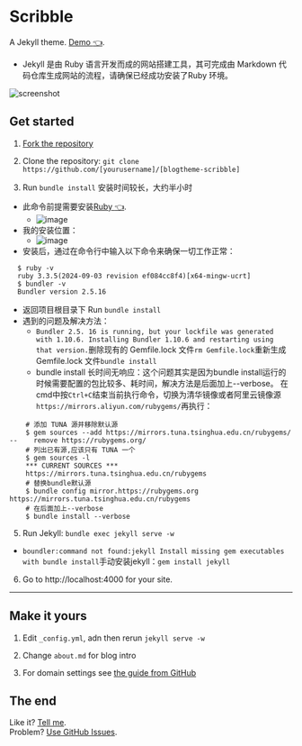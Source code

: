 # Scribble

A Jekyll theme. [Demo :point_left:](http://scribble.muan.co/posts/scribble-the-jekyll-theme). 

  - Jekyll 是由 Ruby 语言开发而成的网站搭建工具，其可完成由 Markdown 代码仓库生成网站的流程，请确保已经成功安装了Ruby 环境。

![screenshot](https://cloud.githubusercontent.com/assets/1153134/23830104/6d4665e0-06b7-11e7-8805-57e73c346459.png)

## Get started

1. [Fork the repository](https://github.com/liumy-lay/blogtheme-scribble/fork)

2. Clone the repository: `git clone https://github.com/[yourusername]/[blogtheme-scribble]`

3. Run `bundle install`  安装时间较长，大约半小时

  - 此命令前提需要安装[Ruby :point_left:](https://rubyinstaller.org/downloads/).
    - ![image](https://github.com/user-attachments/assets/39a5d638-38fb-48b2-9d4b-feccbf7507c4)
  - 我的安装位置：
    - ![image](https://github.com/user-attachments/assets/2ac7e973-d168-409b-8c31-32d6364e7c1e)
  - 安装后，通过在命令行中输入以下命令来确保一切工作正常：
  ```
    $ ruby -v
    ruby 3.3.5(2024-09-03 revision ef084cc8f4)[x64-mingw-ucrt]
    $ bundler -v
    Bundler version 2.5.16
  ```
  - 返回项目根目录下 Run `bundle install`
  - 遇到的问题及解决方法：
    - ``Bundler 2.5. 16 is running, but your lockfile was generated with 1.10.6. Installing Bundler 1.10.6 and restarting using that version.``删除现有的 Gemfile.lock 文件``rm Gemfile.lock``重新生成 Gemfile.lock 文件``bundle install``
    - bundle install 长时间无响应：这个问题其实是因为bundle install运行的时候需要配置的包比较多、耗时间，解决方法是后面加上--verbose。
在cmd中按``Ctrl+C``结束当前执行命令，切换为清华镜像或者阿里云镜像源`https://mirrors.aliyun.com/rubygems/`再执行：
  ```
      # 添加 TUNA 源并移除默认源
      $ gem sources --add https://mirrors.tuna.tsinghua.edu.cn/rubygems/ --    remove https://rubygems.org/
      # 列出已有源,应该只有 TUNA 一个
      $ gem sources -l
      *** CURRENT SOURCES ***
      https://mirrors.tuna.tsinghua.edu.cn/rubygems
      # 替换bundle默认源
      $ bundle config mirror.https://rubygems.org https://mirrors.tuna.tsinghua.edu.cn/rubygems
      # 在后面加上--verbose
      $ bundle install --verbose
```

5. Run Jekyll: `bundle exec jekyll serve -w`
- `boundler:command not found:jekyll Install missing gem executables with bundle install`手动安装jekyll：`gem install jekyll`

6. Go to http://localhost:4000 for your site.

---

## Make it yours

1. Edit `_config.yml`, adn then rerun `jekyll serve -w`

2. Change `about.md` for blog intro

3. For domain settings see [the guide from GitHub](https://help.github.com/articles/setting-up-a-custom-domain-with-pages)

## The end

Like it? [Tell me](http://twitter.com/muanchiou).<br/>
Problem? [Use GitHub Issues](https://github.com/muan/scribble).

